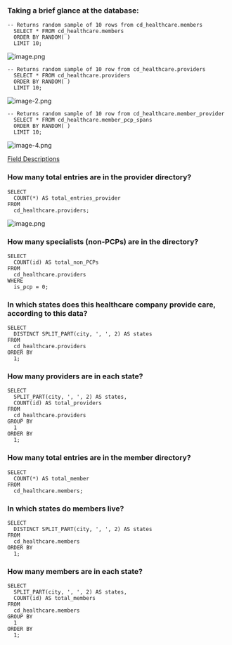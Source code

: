 ### Taking a brief glance at the database:
``` mysql
-- Returns random sample of 10 rows from cd_healthcare.members
  SELECT * FROM cd_healthcare.members 
  ORDER BY RANDOM( )
  LIMIT 10;
```
![image.png](attachment:image.png)

``` mysql
-- Returns random sample of 10 row from cd_healthcare.providers
  SELECT * FROM cd_healthcare.providers 
  ORDER BY RANDOM( )
  LIMIT 10;
```
![image-2.png](attachment:image-2.png)

``` mysql
-- Returns random sample of 10 row from cd_healthcare.member_provider
  SELECT * FROM cd_healthcare.member_pcp_spans 
  ORDER BY RANDOM( )
  LIMIT 10;
```
![image-4.png](attachment:image-4.png)

[Field Descriptions](https://github.com/ChristineCYin/HealthCare_Sample_Database/blob/main/Field%20Descriptions.md)

### How many total entries are in the provider directory?
``` mysql
SELECT
  COUNT(*) AS total_entries_provider
FROM
  cd_healthcare.providers;
```
![image.png](attachment:image.png) 

###  How many specialists (non-PCPs) are in the directory?
``` mysql
SELECT
  COUNT(id) AS total_non_PCPs
FROM
  cd_healthcare.providers
WHERE
  is_pcp = 0;
```

###  In which states does this healthcare company provide care, according to this data?
``` mysql
SELECT
  DISTINCT SPLIT_PART(city, ', ', 2) AS states
FROM
  cd_healthcare.providers
ORDER BY
  1;
```

### How many providers are in each state?
``` mysql
SELECT
  SPLIT_PART(city, ', ', 2) AS states,
  COUNT(id) AS total_providers
FROM
  cd_healthcare.providers
GROUP BY
  1
ORDER BY
  1;
```

###  How many total entries are in the member directory?
``` mysql
SELECT
  COUNT(*) AS total_member
FROM
  cd_healthcare.members;
```

###  In which states do members live?
``` mysql
SELECT
  DISTINCT SPLIT_PART(city, ', ', 2) AS states
FROM
  cd_healthcare.members
ORDER BY
  1;
```

### How many members are in each state?
``` mysql
SELECT
  SPLIT_PART(city, ', ', 2) AS states,
  COUNT(id) AS total_members
FROM
  cd_healthcare.members
GROUP BY
  1
ORDER BY
  1;
```


```python

```
